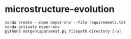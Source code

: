 # microstructure-evolution

```
conda create --name neper-env --file requirements.txt
conda activate neper-env
python3 matgen\sparsemat.py filepath directory [-o]
```


